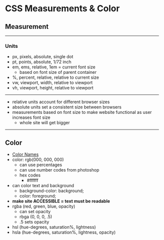 # CSS Measurements & Color
## Measurement
---
### Units
- px, pixels, absolute, single dot
- pt, points, absolute, 1/72 inch
- em, ems, relative, 1em = current font size
  - based on font size of parent container
- %, percent, relative, relative to current size
- vw, viewport, width, relative to viewport
- vh, viewport, height, relative to viewport
---
- relative units account for different browser sizes
- absolute units set a consistent size between browsers
- measurements based on font size to make website functional as user increases font size
  - whole site will get bigger
---
## Color
- <a href = "http://www.w3schools.com/cssref/css_colors.asp"> Color Names </a>
- color: rgb(000, 000, 000)
  - can use percentages
  - can use number codes from photoshop
  - hex codes 
    - #ffffff
- can color text and background
  - background-color: background; 
  - color: foreground; 
- <b> make site ACCESSIBLE = text must be readable </b>
- rgba (red, green, blue, opacity)
  - can set opacity
  - rbga (0, 0, 0, .5) 
  - .5 sets opacity
- hsl (hue-degrees, saturation%, lightness)
- hsla (hue-degrees, saturation%, lightness, opacity)

